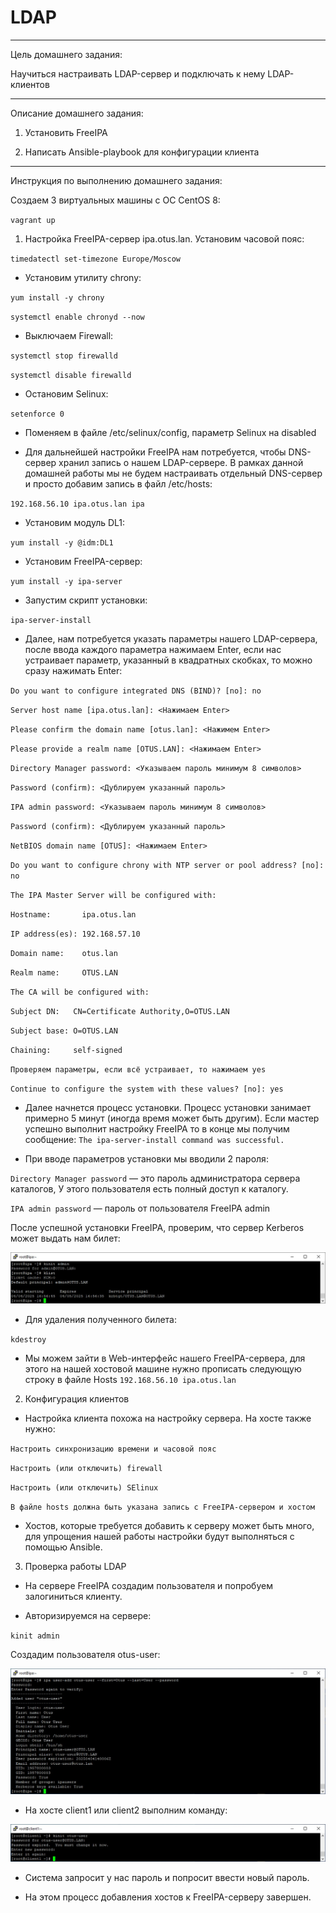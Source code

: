 # LDAP

-------------------------------------------------------------------

Цель домашнего задания:

Научиться настраивать LDAP-сервер и подключать к нему LDAP-клиентов

-------------------------------------------------------------------

Описание домашнего задания:

1) Установить FreeIPA

2) Написать Ansible-playbook для конфигурации клиента

-------------------------------------------------------------------

Инструкция по выполнению домашнего задания:

Создаем 3 виртуальных машины с ОС CentOS 8:

`vagrant up`

1) Настройка FreeIPA-сервер ipa.otus.lan. Установим часовой пояс:

`timedatectl set-timezone Europe/Moscow`

- Установим утилиту chrony:

`yum install -y chrony`

`systemctl enable chronyd --now`

- Выключаем Firewall:

`systemctl stop firewalld`

`systemctl disable firewalld`

- Остановим Selinux:

`setenforce 0`

- Поменяем в файле /etc/selinux/config, параметр Selinux на disabled

- Для дальнейшей настройки FreeIPA нам потребуется, чтобы DNS-сервер хранил запись о нашем LDAP-сервере. В рамках данной домашней работы мы не будем настраивать отдельный DNS-сервер и просто добавим запись в файл /etc/hosts:

`192.168.56.10 ipa.otus.lan ipa`

- Установим модуль DL1:

`yum install -y @idm:DL1`

- Установим FreeIPA-сервер:

`yum install -y ipa-server`

- Запустим скрипт установки:

`ipa-server-install`

- Далее, нам потребуется указать параметры нашего LDAP-сервера, после ввода каждого параметра нажимаем Enter, если нас устраивает параметр, указанный в квадратных скобках, то можно сразу нажимать Enter:

`Do you want to configure integrated DNS (BIND)? [no]: no`

`Server host name [ipa.otus.lan]: <Нажимаем Enter>`

`Please confirm the domain name [otus.lan]: <Нажимем Enter>`

`Please provide a realm name [OTUS.LAN]: <Нажимаем Enter>`

`Directory Manager password: <Указываем пароль минимум 8 символов>`

`Password (confirm): <Дублируем указанный пароль>`

`IPA admin password: <Указываем пароль минимум 8 символов>`

`Password (confirm): <Дублируем указанный пароль>`

`NetBIOS domain name [OTUS]: <Нажимаем Enter>`

`Do you want to configure chrony with NTP server or pool address? [no]: no`

`The IPA Master Server will be configured with:`

`Hostname:       ipa.otus.lan`

`IP address(es): 192.168.57.10`

`Domain name:    otus.lan`

`Realm name:     OTUS.LAN`

`The CA will be configured with:`

`Subject DN:   CN=Certificate Authority,O=OTUS.LAN`

`Subject base: O=OTUS.LAN`

`Chaining:     self-signed`

`Проверяем параметры, если всё устраивает, то нажимаем yes`

`Continue to configure the system with these values? [no]: yes`

- Далее начнется процесс установки. Процесс установки занимает примерно 5 минут (иногда время может быть другим). Если мастер успешно выполнит настройку FreeIPA то в конце мы получим сообщение: `The ipa-server-install command was successful.`

- При вводе параметров установки мы вводили 2 пароля:

`Directory Manager password` — это пароль администратора сервера каталогов, У этого пользователя есть полный доступ к каталогу.

`IPA admin password` — пароль от пользователя FreeIPA admin

После успешной установки FreeIPA, проверим, что сервер Kerberos может выдать нам билет:

![Image alt](https://github.com/NikPuskov/LDAP/blob/main/ldap1.jpg)

- Для удаления полученного билета:

`kdestroy`

- Мы можем зайти в Web-интерфейс нашего FreeIPA-сервера, для этого на нашей хостовой машине нужно прописать следующую строку в файле Hosts `192.168.56.10 ipa.otus.lan`

2) Конфигурация клиентов

- Настройка клиента похожа на настройку сервера. На хосте также нужно:

`Настроить синхронизацию времени и часовой пояс`

`Настроить (или отключить) firewall`

`Настроить (или отключить) SElinux`

`В файле hosts должна быть указана запись с FreeIPA-сервером и хостом`

- Хостов, которые требуется добавить к серверу может быть много, для упрощения нашей работы настройки будут выполняться с помощью Ansible.

3) Проверка работы LDAP

- На сервере FreeIPA создадим пользователя и попробуем залогиниться клиенту.

- Авторизируемся на сервере:

`kinit admin`

Создадим пользователя otus-user:

![Image alt](https://github.com/NikPuskov/LDAP/blob/main/ldap2.jpg)

- На хосте client1 или client2 выполним команду:

![Image alt](https://github.com/NikPuskov/LDAP/blob/main/ldap3.jpg)

- Система запросит у нас пароль и попросит ввести новый пароль.

- На этом процесс добавления хостов к FreeIPA-серверу завершен.
